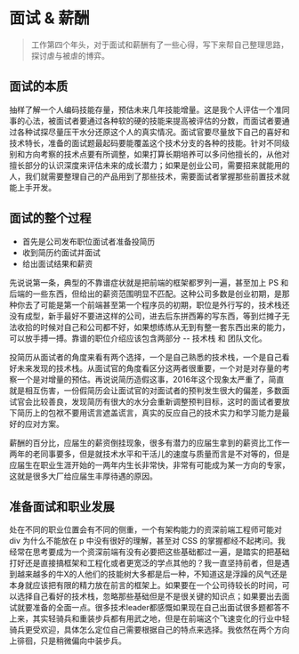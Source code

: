 # 面试 & 薪酬

> 工作第四个年头，对于面试和薪酬有了一些心得，写下来帮自己整理思路，探讨虐与被虐的博弈。

## 面试的本质

抽样了解一个人编码技能存量，预估未来几年技能增量。这是我个人评估一个准同事的心法，被面试者要通过各种软的硬的技能来提高被评估的分数，而面试者要通过各种试探尽量压干水分还原这个人的真实情况。面试官要尽量放下自己的喜好和技术特长，准备的面试题最起码要能覆盖这个技术分支的各种的技能。针对不同级别和方向考察的技术点要有所调整，如果打算长期培养可以多问他擅长的，从他对擅长部分的认识深度来评估未来的成长潜力；如果是创业公司，需要招来就能用的人，我们就需要整理自己的产品用到了那些技术，需要面试者掌握那些前置技术就能上手开发。

## 面试的整个过程

- 首先是公司发布职位面试者准备投简历
- 收到简历约面试并面试
- 给出面试结果和薪资

先说说第一条，典型的不靠谱症状就是把前端的框架都罗列一遍，甚至加上 PS 和后端的一些东西，但给出的薪资范围明显不匹配。这种公司多数是创业初期，是那种你去了可能是第一个前端甚至第一个程序员的初期，职位是外行写的，技术栈还没有成型，新手最好不要进这样的公司，进去后东拼西筹的写东西，等到烂摊子无法收拾的时候对自己和公司都不好，如果想练练从无到有整一套东西出来的能力，可以放手搏一搏。靠谱的职位介绍应该包含两部分 -- 技术栈 和 团队文化。

投简历从面试者的角度来看有两个选择，一个是自己熟悉的技术栈，一个是自己看好未来发现的技术栈。从面试官的角度看区分这两者很重要，一个对是对存量的考察一个是对增量的预估。再说说简历造假这事，2016年这个现象太严重了，简直就是相互伤害，一份假简历会让面试官的对面试者的预判发生很大的偏差，多数面试官会比较善良，发现简历有很大的水分会重新调整预判目标，这时的面试者要放下简历上的包袱不要用谎言遮盖谎言，真实的反应自己的技术实力和学习能力是最好的应对方案。

薪酬的百分比，应届生的薪资倒挂现象，很多有潜力的应届生拿到的薪资比工作一两年的老同事要多，但是就技术水平和干活儿的速度与质量而言是不对等的，但是应届生在职业生涯开始的一两年内生长非常快，非常有可能成为某一方向的专家，这就是很多大厂给应届生丰厚待遇的原因。

## 准备面试和职业发展

处在不同的职业位置会有不同的侧重，一个有架构能力的资深前端工程师可能对 div 为什么不能放在 p 中没有很好的理解，甚至对 CSS 的掌握都经不起拷问。我经常在思考要成为一个资深前端有没有必要把这些基础都过一遍，是踏实的把基础打好还是直接搞框架和工程化或者更宽泛的学点其他的？我一直坚持前者，但是遇到越来越多的牛X的人他们的技能树大多都是后一种，不知道这是浮躁的风气还是本身就应该把有限的精力放在前言的框架上。如果要在一个公司待较长的时间，可以选择自己看好的技术栈，忽略那些基础但是不是很关键的知识点；如果要出去面试就要准备的全面一点。很多技术leader都感慨如果现在自己出面试很多题都答不上来，其实轻骑兵和重装步兵都有用武之地，但是在前端这个飞速变化的行业中轻骑兵更受欢迎，具体怎么定位自己需要根据自己的特点来选择。我依然在两个方向上徘徊，只是稍微偏向中装步兵。
